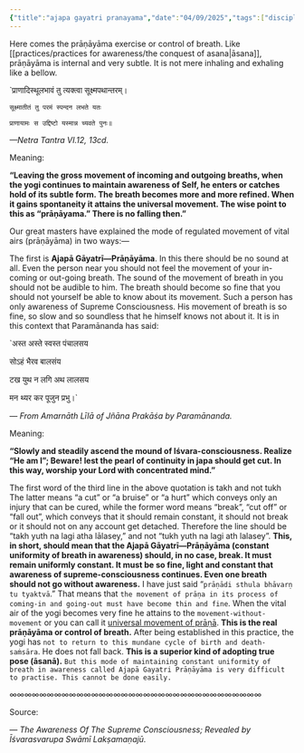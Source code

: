```yaml
---
{"title":"ajapa gayatri pranayama","date":"04/09/2025","tags":["discipline","practices","awareness","sadhana","pranayama","ajapa_gayatri","articles"],"publish":true,"path":"practices/pranayama/ajapa gayatri pranayama.md","permalink":"/practices/ajapa-gayatri-pranayama/","PassFrontmatter":true,"created":"2025-04-09T13:53:45.600+05:30","updated":"2025-04-09T15:11:50.949+05:30"}
---
```


Here comes the prāṇāyāma exercise or control of breath. Like [[practices/practices for awareness/the conquest of asana\|āsana]], prāṇāyāma is internal and very subtle. It is not mere inhaling and exhaling like a bellow. 

`प्राणादिस्थूलभावं तु त्यक्त्वा सूक्ष्मपथान्तरम्। 

`सूक्ष्मातीतं तु परमं स्पन्दन लभते यतः`

`प्राणायामः स उद्दिष्टो यस्मान्न च्यवते पुनः॥`

*—Netra Tantra VI.12, 13cd.* 

Meaning:

**“Leaving the gross movement of incoming and outgoing breaths, when the yogi continues to maintain awareness of Self, he enters or catches hold of its subtle form. The breath becomes more and more refined. When it gains spontaneity it attains the universal movement. The wise point to this as “prāṇāyama.” There is no falling then.”** 

Our great masters have explained the mode of regulated movement of vital airs (prāṇāyāma) in two ways:— 

The first is **Ajapā Gāyatrī—Prāṇāyāma**. In this there should be no sound at all. Even the person near you should not feel the movement of your in-coming or out-going breath. The sound of the movement of breath in you should not be audible to him. The breath should become so fine that you should not yourself be able to know about its movement. Such a person has only awareness of Supreme Consciousness. His movement of breath is so fine, so slow and so soundless that he himself knows not about it. It is in this context that Paramānanda has said: 

`अस्त अस्ते स्वस्त पंचालसय 

सोऽहं भैरव बालसंय 

टख युथ न लगि अथ लालसय 

मन थ्यर कर पूजुन प्रभु।` 

*— From Amarnāth Līlā of Jñāna Prakāśa by Paramānanda.* 

Meaning:

**“Slowly and steadily ascend the mound of Iśvara-consciousness. Realize “He am I”; Beware! lest the pearl of continuity in japa should get cut. In this way, worship your Lord with concentrated mind.”**

The first word of the third line in the above quotation is takh and not tukh The latter means “a cut” or “a bruise” or “a hurt” which conveys only an injury that can be cured, while the former word means “break”, “cut off” or “fall out”, which conveys that it should remain constant, it should not break or it should not on any account get detached. Therefore the line should be “takh yuth na lagi athа lālasey,” and not “tukh yuth na lagi ath lalasey”. **This, in short, should mean that the Ajapā Gāyatrī—Prāṇāyāma (constant uniformity of breath in awareness) should, in no case, break. It must remain uniformly constant. It must be so fine, light and constant that awareness of supreme-consciousness continues. Even one breath should not go without awareness.** I have just said “`prāṇādi sthula bhāvarṇ tu tyaktvā`.” That means that `the movement of prāṇa in its process of coming-in and going-out must have become thin and fine`. When the vital air of the yogi becomes very fine he attains to the `movement-without-movement` or you can call it [universal movement of prāṇā](). **This is the real prāṇāyāma or control of breath.** After being established in this practice, the yogi has `not to return to this mundane cycle of birth and death-saṁsāra`. He does not fall back. **This is a superior kind of adopting true pose (āsanā).** `But this mode of maintaining constant uniformity of breath in awareness called Ajapā Gayatri Prāṇāyāma is very difficult to practise. This cannot be done easily.`

∞∞∞∞∞∞∞∞∞∞∞∞∞∞∞∞∞∞∞∞∞∞∞∞∞∞∞∞∞∞∞∞∞∞

Source:

_— The Awareness Of The Supreme Consciousness; Revealed by Īśvarasvarupa Swāmī Lakṣamaṇajū._
